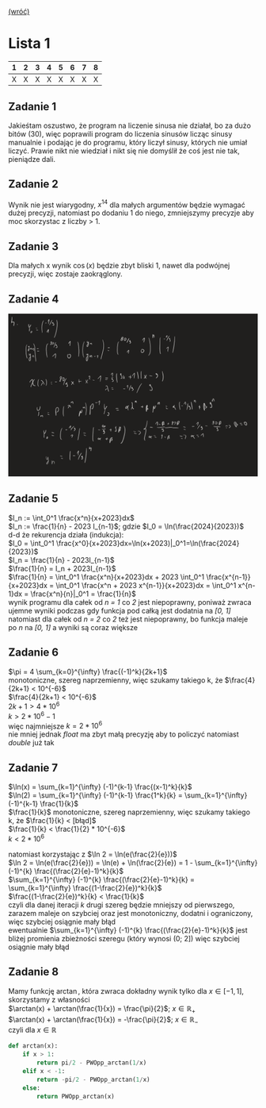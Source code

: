 [(wróć)](../)

# Lista 1
| 1 | 2 | 3 | 4 | 5 | 6 | 7 | 8 |
|---|---|---|---|---|---|---|---|
| X | X | X | X | X | X | X | X |

## Zadanie 1
Jakieśtam oszustwo, że program na liczenie sinusa nie działał, bo za dużo bitów (30), więc poprawili program do liczenia sinusów licząc sinusy manualnie i podając je do programu, który liczył sinusy, których nie umiał liczyć. Prawie nikt nie wiedział i nikt się nie domyślił że coś jest nie tak, pieniądze dali.

## Zadanie 2
Wynik nie jest wiarygodny, $x^{14}$ dla małych argumentów będzie wymagać dużej precyzji, natomiast po dodaniu 1 do niego, zmniejszymy precyzje aby moc skorzystac z liczby > 1.

## Zadanie 3
Dla małych x wynik $\cos(x)$ będzie zbyt bliski 1, nawet dla podwójnej precyzji, więc zostaje zaokrąglony.

## Zadanie 4
![image](./zad4.png)

## Zadanie 5
$I_n := \int_0^1 \frac{x^n}{x+2023}dx$  
$I_n := \frac{1}{n} - 2023 I_{n-1}$; gdzie $I_0 = \ln(\frac{2024}{2023})$  
d-d że rekurencja działa (indukcja):  
$I_0 = \int_0^1 \frac{x^0}{x+2023}dx=\ln(x+2023)|_0^1=\ln(\frac{2024}{2023})$  
$I_n = \frac{1}{n} - 2023I_{n-1}$  
$\frac{1}{n} = I_n + 2023I_{n-1}$  
$\frac{1}{n} = \int_0^1 \frac{x^n}{x+2023}dx + 2023 \int_0^1 \frac{x^{n-1}}{x+2023}dx =
 \int_0^1 \frac{x^n + 2023 x^{n-1}}{x+2023}dx = \int_0^1 x^{n-1}dx =
 \frac{x^n}{n}|_0^1 = \frac{1}{n}$  
wynik programu dla całek od _n = 1_ co _2_ jest niepoprawny, poniważ zwraca ujemne wyniki podczas gdy funkcja pod całką jest dodatnia na _[0, 1]_  
natomiast dla całek od _n = 2_ co _2_ też jest niepoprawny, bo funkcja maleje po _n_ na _[0, 1]_ a wyniki są coraz większe

## Zadanie 6
$\pi = 4 \sum_{k=0}^{\infty} \frac{(-1)^k}{2k+1}$  
monotoniczne, szereg naprzemienny, więc szukamy takiego k, że $\frac{4}{2k+1} < 10^{-6}$  
$\frac{4}{2k+1} < 10^{-6}$  
$2k+1 > 4 * 10^6$  
$k > 2 * 10^6 - 1$  
więc najmniejsze $k = 2 * 10^6$  
nie mniej jednak _float_ ma zbyt małą precyzję aby to policzyć natomiast _double_ już tak

## Zadanie 7
$\ln(x) = \sum_{k=1}^{\infty} (-1)^{k-1} \frac{(x-1)^k}{k}$  
$\ln(2) = \sum_{k=1}^{\infty} (-1)^{k-1} \frac{1^k}{k} = \sum_{k=1}^{\infty} (-1)^{k-1} \frac{1}{k}$  
$\frac{1}{k}$ monotoniczne, szereg naprzemienny, więc szukamy takiego k, że $\frac{1}{k} < [błąd]$  
$\frac{1}{k} < \frac{1}{2} * 10^{-6}$  
$k < 2 * 10^6$  

natomiast korzystając z $\ln 2 = \ln(e(\frac{2}{e}))$  
$\ln 2 = \ln(e(\frac{2}{e})) = \ln(e) + \ln(\frac{2}{e}) = 1 - \sum_{k=1}^{\infty} (-1)^{k} \frac{(\frac{2}{e}-1)^k}{k}$  
$\sum_{k=1}^{\infty} (-1)^{k} \frac{(\frac{2}{e}-1)^k}{k} = \sum_{k=1}^{\infty} \frac{(1-\frac{2}{e})^k}{k}$  
$\frac{(1-\frac{2}{e})^k}{k} < \frac{1}{k}$  
czyli dla danej iteracji _k_ drugi szereg będzie mniejszy od pierwszego, 
zarazem maleje on szybciej oraz jest monotoniczny, dodatni i ograniczony, 
więc szybciej osiągnie mały błąd   
ewentualnie $\sum_{k=1}^{\infty} (-1)^{k} \frac{(\frac{2}{e}-1)^k}{k}$ jest bliżej promienia zbieżności szeregu (który wynosi (0; 2]) więc szybciej osiągnie mały błąd

## Zadanie 8
Mamy funkcję $\arctan$, która zwraca dokładny wynik tylko dla $x \in [-1, 1]$, 
skorzystamy z własności   
$\arctan(x) + \arctan(\frac{1}{x}) = \frac{\pi}{2}$; $x\in\mathbb{R_+}$  
$\arctan(x) + \arctan(\frac{1}{x}) = -\frac{\pi}{2}$; $x\in\mathbb{R_-}$  
czyli dla $x \in \mathbb{R}$  
```py
def arctan(x):
    if x > 1:
        return pi/2 - PWOpp_arctan(1/x)
    elif x < -1:
        return -pi/2 - PWOpp_arctan(1/x)
    else:
        return PWOpp_arctan(x)
```
